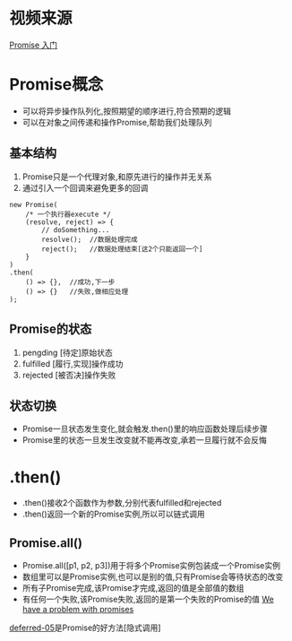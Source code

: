# 视频来源
[Promise 入门](https://www.imooc.com/learn/949)
# Promise概念
* 可以将异步操作队列化,按照期望的顺序进行,符合预期的逻辑
* 可以在对象之间传递和操作Promise,帮助我们处理队列
## 基本结构
1. Promise只是一个代理对象,和原先进行的操作并无关系
2. 通过引入一个回调来避免更多的回调
```
new Promise(
	/* 一个执行器execute */
	(resolve, reject) => {
		// doSomething...
		resolve();  //数据处理完成
		reject();   //数据处理结束[这2个只能返回一个]
	}
)
.then(
	() => {},  //成功,下一步
	() => {}   //失败,做相应处理
);
```
## Promise的状态
1. pengding [待定]原始状态
2. fulfilled [履行,实现]操作成功
3. rejected [被否决]操作失败
## 状态切换
* Promise一旦状态发生变化,就会触发.then()里的响应函数处理后续步骤
* Promise里的状态一旦发生改变就不能再改变,承若一旦履行就不会反悔
# .then()
* .then()接收2个函数作为参数,分别代表fulfilled和rejected
* .then()返回一个新的Promise实例,所以可以链式调用
## Promise.all()
* Promise.all([p1, p2, p3])用于将多个Promise实例包装成一个Promise实例
* 数组里可以是Promise实例,也可以是别的值,只有Promise会等待状态的改变
* 所有子Promise完成,该Promise才完成,返回的值是全部值的数组
* 有任何一个失败,该Promise失败,返回的是第一个失败的Promise的值
[We have a problem with promises](https://div.io/topic/1095)

[deferred-05](./deferred-05.js)是Promise的好方法[隐式调用]